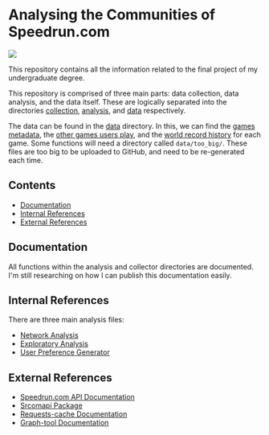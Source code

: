 # Analysing the Communities of Speedrun.com

![](https://www.speedrun.com/images/logo-white.png)

This repository contains all the information related to the final project of my undergraduate degree. 

This repository is comprised of three main parts: data collection, data analysis, and the data itself. These are logically separated into the directories [collection](collector/), [analysis](analysis/), and [data](data/) respectively.

The data can be found in the [data](data/) directory. In this, we can find the [games metadata](data/games/metadata/), the [other games users play](data/games/network/), and the [world record history](data/games/world_record_history/) for each game. Some functions will need a directory called `data/too_big/`. These files are too big to be uploaded to GitHub, and need to be re-generated each time.

## Contents

 * [Documentation](#documentation)
 * [Internal References](#internal-references)
 * [External References](#external-references)

## Documentation

All functions within the analysis and collector directories are documented. I'm still researching on how I can publish this documentation easily.

## Internal References

There are three main analysis files:

 * [Network Analysis](analysis/notebooks/Network_Analysis.ipynb)
 * [Exploratory Analysis](analysis/notebooks/Exploratory_Analysis.ipynb)
 * [User Preference Generator](analysis/user_preference_generator.py)

## External References

 * [Speedrun.com API Documentation](https://github.com/speedruncomorg)
 * [Srcomapi Package](https://github.com/blha303/srcomapi)
 * [Requests-cache Documentation](https://github.com/requests-cache/requests-cache)
 * [Graph-tool Documentation](https://graph-tool.skewed.de/static/doc/index.html)